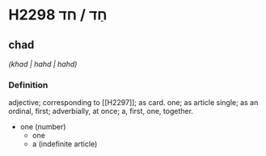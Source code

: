 # H2298 חַד / חד

## chad

_(khad | hahd | hahd)_

### Definition

adjective; corresponding to [[H2297]]; as card. one; as article single; as an ordinal, first; adverbially, at once; a, first, one, together.

- one (number)
    - one
    - a (indefinite article)
